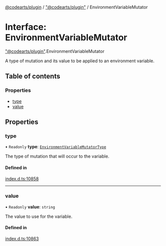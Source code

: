 [@codearts/plugin](../README.md) / ["@codearts/plugin"](../modules/_codearts_plugin_.md) / EnvironmentVariableMutator

# Interface: EnvironmentVariableMutator

["@codearts/plugin"](../modules/_codearts_plugin_.md).EnvironmentVariableMutator

A type of mutation and its value to be applied to an environment variable.

## Table of contents

### Properties

- [type](codearts_plugin_.EnvironmentVariableMutator.md#type)
- [value](codearts_plugin_.EnvironmentVariableMutator.md#value)

## Properties

### type

• `Readonly` **type**: [`EnvironmentVariableMutatorType`](../enums/codearts_plugin_.EnvironmentVariableMutatorType.md)

The type of mutation that will occur to the variable.

#### Defined in

[index.d.ts:10858](https://github.com/huaweicloud/cloudide-plugin-api/blob/a055dd0/index.d.ts#L10858)

___

### value

• `Readonly` **value**: `string`

The value to use for the variable.

#### Defined in

[index.d.ts:10863](https://github.com/huaweicloud/cloudide-plugin-api/blob/a055dd0/index.d.ts#L10863)
